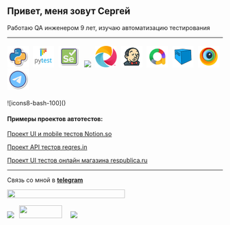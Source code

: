 ## Привет, меня зовут Сергей

Работаю QA инженером 9 лет, изучаю автоматизацию тестирования

---

<!--<h4 align="left">Python | Pytest | Selene | Appium | Jenkins | Allure | Selenoid | Browserstack</h4>-->
<h4 align="left">
<img height="50" src="https://github.com/vinterbris/notion-project/blob/master/resources/images/Python.png"/>      &nbsp;
<img height="50" src="https://github.com/vinterbris/notion-project/blob/master/resources/images/Pytest.svg"/>      &nbsp;
<img height="50" src="https://github.com/vinterbris/notion-project/blob/master/resources/images/Selene.png"/>      &nbsp;
<img height="50" src="https://github.com/vinterbris/vinterbris/assets/21102027/472694ac-6ec3-4845-af93-8d7fa6ea7111"/>      &nbsp;
<img height="50" src="https://github.com/vinterbris/notion-project/blob/master/resources/images/appium.png"/>      &nbsp;
<img height="50" src="https://github.com/vinterbris/notion-project/blob/master/resources/images/jenkins.png"/>     &nbsp;
<img height="50" src="https://github.com/vinterbris/notion-project/blob/master/resources/images/allure.png"/>      &nbsp;
<img height="50" src="https://github.com/vinterbris/notion-project/blob/master/resources/images/Selenoid.svg"/>    &nbsp;
<img height="50" src="https://github.com/vinterbris/notion-project/blob/master/resources/images/browserstack.png"/>    &nbsp;
<img height="50" src="https://github.com/vinterbris/notion-project/blob/master/resources/images/telegram.png"/>    &nbsp;
</h4>
![icons8-bash-100]()

#### Примеры проектов автотестов:
[Проект UI и mobile тестов Notion.so](https://github.com/vinterbris/notion-project)

[Проект API тестов reqres.in](https://github.com/vinterbris/reqres-project)

[Проект UI тестов онлайн магазина respublica.ru](https://github.com/vinterbris/respublica-project)

<!--
[Домашние задания для CS50 Python 2023](https://github.com/me50/vinterbris)

[Домашние задания для CS50 2017](https://github.com/vinterbris/Dessumiis)
-->

---
Связь со мной в [**telegram**](https://t.me/vbr_s)

<img width="275" height="20" src="https://www.codewars.com/users/vinterbris/badges/small"/>

<img height="30" src="https://github.com/vinterbris/vinterbris/assets/21102027/88679b6e-746d-455e-b07c-5fa3f26fce9b"/> &nbsp;
<img height="30" width="100" src="https://upload.wikimedia.org/wikipedia/commons/thumb/0/09/ThinkPad_Logo.svg/512px-ThinkPad_Logo.svg.png"/> &nbsp; &nbsp; 
<img height="30" src="https://github.com/vinterbris/vinterbris/assets/21102027/8e5258ef-b5f1-4e56-9cea-aba1f20a1983"/> &nbsp; 











<!--
**vinterbris/vinterbris** is a ✨ _special_ ✨ repository because its `README.md` (this file) appears on your GitHub profile.

Here are some ideas to get you started:

- 🔭 I’m currently working on ...
- 🌱 I’m currently learning ...
- 👯 I’m looking to collaborate on ...
- 🤔 I’m looking for help with ...
- 💬 Ask me about ...
- 📫 How to reach me: ...
- 😄 Pronouns: ...
- ⚡ Fun fact: ...
-->
